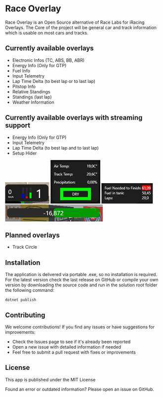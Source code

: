 # Race Overlay

Race Overlay is an Open Source alternative of Race Labs for iRacing Overlays. The Core of the project will be general 
car and track information which is usable on most cars and tracks.

## Currently available overlays
- Electronic Infos (TC, ABS, BB, ABR)
- Energy Info (Only for GTP)
- Fuel Info
- Input Telemetry
- Lap Time Delta (to best lap or to last lap)
- Pitstop Info
- Relative Standings
- Standings (last lap)
- Weather Information

## Currently available overlays with streaming support
- Energy Info (Only for GTP)
- Input Telemetry
- Lap Time Delta (to best lap and to last lap)
- Setup Hider

![Inputs Overlay](/.github/images/Inputs.png)
![Weather Overlay](/.github/images/Wheater.png)
![Fuel Calculator Overlay](/.github/images/Fuel.png)
![Lap time delta Overlay](/.github/images/Delta.png)

## Planned overlays
- Track Circle

## Installation
The application is delivered via portable .exe, so no installation is required.
For the latest version check the last release on GitHub or compile your own version
by downloading the source code and run in the solution root folder the following command:
```
dotnet publish
```

## Contributing

We welcome contributions! If you find any issues or have suggestions for improvements:

- Check the Issues page to see if it's already been reported
- Open a new issue with detailed information if needed
- Feel free to submit a pull request with fixes or improvements

## License
This app is published under the MIT License

Found an error or outdated information? Please open an issue on GitHub.